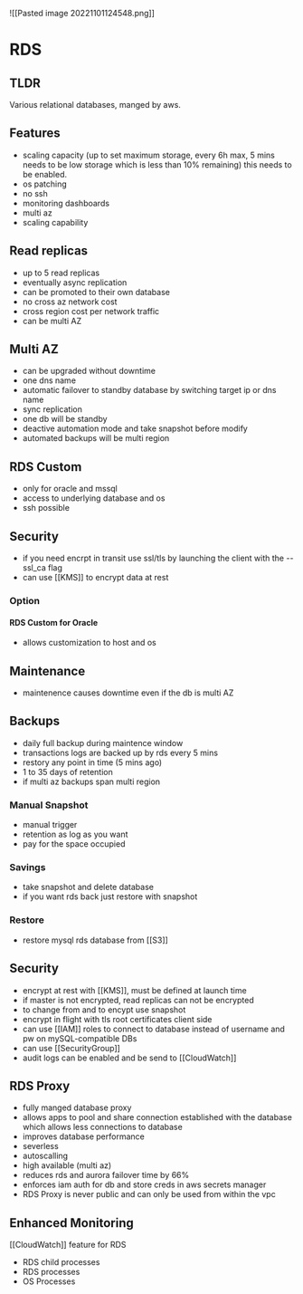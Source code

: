 ![[Pasted image 20221101124548.png]]
# RDS

## TLDR
Various  relational databases, manged by aws.

## Features
- scaling capacity (up to set maximum storage, every 6h max, 5 mins needs to be low storage which is less than 10% remaining) this needs to be enabled.
- os patching
- no ssh
- monitoring dashboards
- multi az
- scaling capability

## Read replicas
- up to 5 read replicas
- eventually async replication
- can be promoted to their own database
- no cross az network cost
- cross region cost per network traffic
- can be multi AZ

## Multi AZ
- can be upgraded without downtime
- one dns name
- automatic failover to standby database by switching target ip or dns name
- sync replication
- one db will be standby
- deactive automation mode and take snapshot before modify
- automated backups will be multi region

## RDS Custom
- only for oracle and mssql
- access to underlying database and os
- ssh possible

## Security
- if you need encrpt in transit use ssl/tls by launching the client with the --ssl_ca flag
- can use [[KMS]] to encrypt data at rest

### Option

#### RDS Custom for Oracle
- allows customization to host and os

## Maintenance
- maintenence causes downtime even if the db is multi AZ

## Backups
- daily full backup during maintence window
- transactions logs are backed up by rds every 5 mins
- restory any point in time (5 mins ago)
- 1 to 35 days of retention
- if multi az backups span multi region

### Manual Snapshot
- manual trigger
- retention as log as you want
- pay for the space occupied

### Savings
- take snapshot and delete database
- if you want rds back just restore with snapshot

### Restore
- restore mysql rds database from [[S3]]

## Security
- encrypt at rest with [[KMS]], must be defined at launch time
- if master is not encrypted, read replicas can not be encrypted
- to change from and to encypt use snapshot
- encrypt in flight with tls root certificates client side
- can use [[IAM]] roles to connect to database instead of username and pw on mySQL-compatible DBs
- can use [[SecurityGroup]]
- audit logs can be enabled and be send to [[CloudWatch]]


## RDS Proxy
- fully manged database proxy 
- allows apps to pool and share connection established with the database which allows less connections to database
- improves database performance
- severless
- autoscalling
- high available (multi az)
- reduces rds and aurora failover time by 66%
- enforces iam auth for db and store creds in aws secrets manager
- RDS Proxy is never public and can only be used from within the vpc

## Enhanced Monitoring
[[CloudWatch]] feature for RDS
- RDS child processes
- RDS processes
- OS Processes
